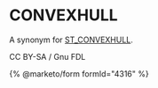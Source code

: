 # CONVEXHULL

A synonym for [ST\_CONVEXHULL](st_convexhull.md).

CC BY-SA / Gnu FDL

{% @marketo/form formId="4316" %}
